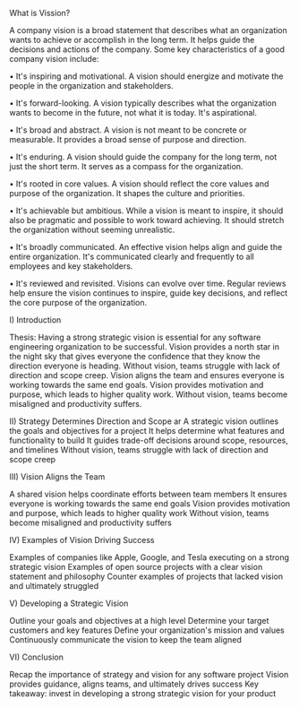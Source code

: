 What is Vission?

A company vision is a broad statement that describes what an organization wants to achieve or accomplish in the long term. It helps guide the decisions and actions of the company. Some key characteristics of a good company vision include:

• It's inspiring and motivational. A vision should energize and motivate the people in the organization and stakeholders.

• It's forward-looking. A vision typically describes what the organization wants to become in the future, not what it is today. It's aspirational.

• It's broad and abstract. A vision is not meant to be concrete or measurable. It provides a broad sense of purpose and direction.

• It's enduring. A vision should guide the company for the long term, not just the short term. It serves as a compass for the organization.

• It's rooted in core values. A vision should reflect the core values and purpose of the organization. It shapes the culture and priorities.

• It's achievable but ambitious. While a vision is meant to inspire, it should also be pragmatic and possible to work toward achieving. It should stretch the organization without seeming unrealistic.

• It's broadly communicated. An effective vision helps align and guide the entire organization. It's communicated clearly and frequently to all employees and key stakeholders.

• It's reviewed and revisited. Visions can evolve over time. Regular reviews help ensure the vision continues to inspire, guide key decisions, and reflect the core purpose of the organization.

I) Introduction

Thesis: Having a strong strategic vision is essential for any software engineering organization to be successful. Vision provides a north star in the night sky that gives everyone the confidence that they know the direction everyone is heading. Without vision, teams struggle with lack of direction and scope creep. Vision aligns the team and ensures everyone is working towards the same end goals. Vision provides motivation and purpose, which leads to higher quality work. Without vision, teams become misaligned and productivity suffers.

II) Strategy Determines Direction and Scope
ar
A strategic vision outlines the goals and objectives for a project
It helps determine what features and functionality to build
It guides trade-off decisions around scope, resources, and timelines
Without vision, teams struggle with lack of direction and scope creep

III) Vision Aligns the Team

A shared vision helps coordinate efforts between team members
It ensures everyone is working towards the same end goals
Vision provides motivation and purpose, which leads to higher quality work
Without vision, teams become misaligned and productivity suffers

IV) Examples of Vision Driving Success

Examples of companies like Apple, Google, and Tesla executing on a strong strategic vision
Examples of open source projects with a clear vision statement and philosophy
Counter examples of projects that lacked vision and ultimately struggled

V) Developing a Strategic Vision

Outline your goals and objectives at a high level
Determine your target customers and key features
Define your organization's mission and values
Continuously communicate the vision to keep the team aligned

VI) Conclusion

Recap the importance of strategy and vision for any software project
Vision provides guidance, aligns teams, and ultimately drives success
Key takeaway: invest in developing a strong strategic vision for your product
